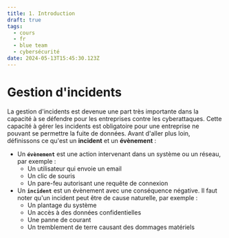 ```yaml
---
title: 1. Introduction
draft: true
tags:
  - cours
  - fr
  - blue team
  - cybersécurité
date: 2024-05-13T15:45:30.123Z
---
```


# Gestion d'incidents

La gestion d'incidents est devenue une part très importante dans la capacité à se défendre pour les entreprises contre les cyberattaques. 
Cette capacité à gérer les incidents est obligatoire pour une entreprise ne pouvant se permettre la fuite de données. Avant d'aller plus loin, définissons ce qu'est un **incident** et un **évènement** :

- Un **`évènement`** est une action intervenant dans un système ou un réseau, par exemple :
	- Un utilisateur qui envoie un email
	- Un clic de souris
	- Un pare-feu autorisant une requête de connexion
- Un **`incident`** est un évènement avec une conséquence négative. Il faut noter qu'un incident peut être de cause naturelle, par exemple :
	- Un plantage du système
	- Un accès à des données confidentielles
	- Une panne de courant
	- Un tremblement de terre causant des dommages matériels
